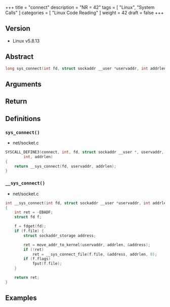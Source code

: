 +++
title = "connect"
description = "NR = 42"
tags = [
  "Linux", "System Calls"
]
categories = [
  "Linux Code Reading"
]
weight = 42
draft = false
+++

## Version

- Linux v5.8.13

## Abstract

```c
long sys_connect(int fd, struct sockaddr __user *uservaddr, int addrlen);
```

## Arguments

## Return

## Definitions

### `sys_connect()`

- net/socket.c

```c
SYSCALL_DEFINE3(connect, int, fd, struct sockaddr __user *, uservaddr,
		int, addrlen)
{
	return __sys_connect(fd, uservaddr, addrlen);
}
```

### `__sys_connect()`

- net/socket.c

```c
int __sys_connect(int fd, struct sockaddr __user *uservaddr, int addrlen)
{
	int ret = -EBADF;
	struct fd f;

	f = fdget(fd);
	if (f.file) {
		struct sockaddr_storage address;

		ret = move_addr_to_kernel(uservaddr, addrlen, &address);
		if (!ret)
			ret = __sys_connect_file(f.file, &address, addrlen, 0);
		if (f.flags)
			fput(f.file);
	}

	return ret;
}
```

## Examples
